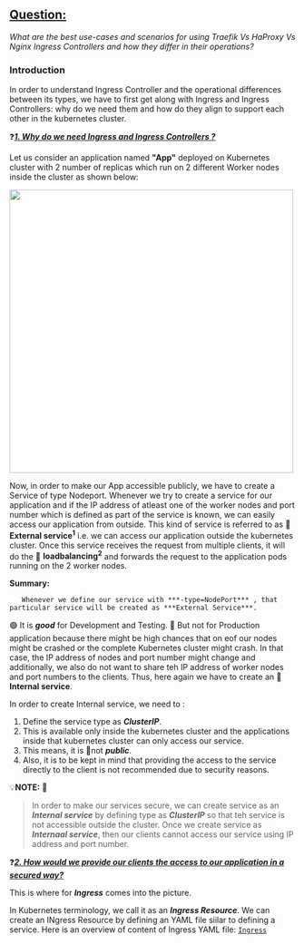 ## <ins>Question:</ins> 

<i>What are the best use-cases and scenarios for using Traefik Vs HaProxy Vs Nginx Ingress Controllers and how they differ in their operations?</i>


### Introduction

In order to understand Ingress Controller and the operational differences between its types, we have to first get along with Ingress and Ingress Controllers: why do we need them and how do they align to support each other in the kubernetes cluster.


❓<ins>***1. Why do we need Ingress and Ingress Controllers ?***</ins>


Let us consider an application named <b>"App"</b> deployed on Kubernetes cluster with 2 number of replicas which run on 2 different Worker nodes inside the cluster as shown below:

<img src="https://github.com/dikshita-git/RP_Ingress_security-IPv4_and_IPv6/blob/main/Wiki-page-images/Research_Question/1.%20Ingress/1.drawio.png" width=500>

Now, in order to make our App accessible publicly, we have to create a Service of type Nodeport. Whenever we try to create a service for our application and if the IP address of atleast one of the  worker nodes and port number which is defined as part of the service is known, we can easily access our application from outside. This kind of service is referred to as 🔎 <b>External service<sup>1</sup></b> i.e. we can access our application outside the kubernetes cluster. Once this service receives the request from multiple clients, it will do the 🔎 <b>loadbalancing<sup>2</sup></b> and forwards the request to the application pods running on the 2 worker nodes.

<b>Summary:</b>

       Whenever we define our service with ***-type=NodePort*** , that particular service will be created as ***External Service***.

🟢 It is ***good*** for Development and Testing. 🔴 But not for Production application because there might be high chances that on eof our nodes might be crashed or the complete Kubernetes cluster might crash. In that case, the IP address of nodes and port number might change and additionally, we also do not want to share teh IP address  of worker nodes and port numbers to the clients. Thus, here again we have to create an 🔎 <b>Internal service</b>.

In order to create Internal service, we need to :

1. Define the service type as ***ClusterIP***.
2. This is available only inside the kubernetes cluster and the applications inside that kubernetes cluster can only access our service.
3. This means, it is 🔴not ***public***.
4. Also, it is to be kept in mind that providing the access to the service directly to the client is not recommended due to security reasons.


💡<b>NOTE:</b> 🔦
>In order to make our services secure, we can create service as an ***Internal service*** by defining type as ***ClusterIP***  so that teh service is not accessible outside the cluster.
>Once we create service as ***Internaal service***, then our clients cannot access our service using IP address and port number.

❓<ins>***2. How would we provide our clients the access to our application in a secured way?***</ins>

This is where for ***Ingress*** comes into the picture.

In Kubernetes terminology, we call it as an ***Ingress Resource***. We can create an INgress Resource by defining an YAML file siilar to defining a service. Here is an overview of content of Ingress YAML file: <a href="https://github.com/dikshita-git/RP_Ingress_security-IPv4_and_IPv6/blob/main/K3s/Certificate_with_k3s%2Btraefik/ingress.yaml"><code>Ingress</code></a> 



